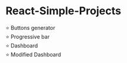 # React-Simple-Projects

⭐ Buttons generator <br/>
⭐ Progressive bar <br/>
⭐ Dashboard <br/>
⭐ Modified Dashboard
